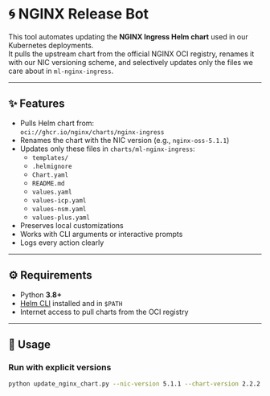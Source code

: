 # 🌀 NGINX Release Bot

This tool automates updating the **NGINX Ingress Helm chart** used in our Kubernetes deployments.  
It pulls the upstream chart from the official NGINX OCI registry, renames it with our NIC versioning scheme, and selectively updates only the files we care about in `ml-nginx-ingress`.

---

## ✨ Features
- Pulls Helm chart from:  
  `oci://ghcr.io/nginx/charts/nginx-ingress`
- Renames the chart with the NIC version (e.g., `nginx-oss-5.1.1`)
- Updates only these files in `charts/ml-nginx-ingress`:
  - `templates/`
  - `.helmignore`
  - `Chart.yaml`
  - `README.md`
  - `values.yaml`
  - `values-icp.yaml`
  - `values-nsm.yaml`
  - `values-plus.yaml`
- Preserves local customizations
- Works with CLI arguments or interactive prompts
- Logs every action clearly

---

## ⚙️ Requirements
- Python **3.8+**
- [Helm CLI](https://helm.sh/docs/intro/install/) installed and in `$PATH`
- Internet access to pull charts from the OCI registry

---

## 🚀 Usage

### Run with explicit versions
```bash
python update_nginx_chart.py --nic-version 5.1.1 --chart-version 2.2.2
